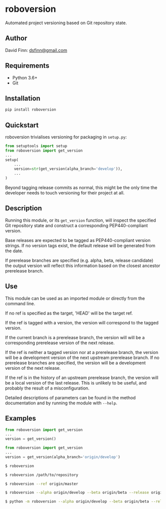 # roboversion

Automated project versioning based on Git repository state.

## Author

David Finn: dsfinn@gmail.com

## Requirements

* Python 3.6+
* Git

## Installation

```sh
pip install roboversion
```

## Quickstart

roboversion trivialises versioning for packaging in `setup.py`:

```python
from setuptools import setup
from roboversion import get_version
...
setup(
	...
	version=str(get_version(alpha_branch='develop')),
	...
)
```

Beyond tagging release commits as normal, this might be the only time the
developer needs to touch versioning for their project at all.

## Description

Running this module, or its `get_version` function, will inspect the specified
Git repository state and construct a corresponding PEP440-compliant version.

Base releases are expected to be tagged as PEP440-compliant version strings.
If no version tags exist, the default release will be generated from the date.

If prerelease branches are specified (e.g. alpha, beta, release candidate)
the output version will reflect this information based on the closest ancestor
prerelease branch.

## Use

This module can be used as an imported module or directly from the command
line.

If no ref is specified as the target, 'HEAD' will be the target ref.

If the ref is tagged with a version, the version will correspond to
the tagged version.

If the current branch is a prerelease branch, the version will
will be a corresponding prerelease version of the next release.

If the ref is neither a tagged version nor at a prerelease branch,
the version will be a development version of the next upstream
prerelease branch. If no prerelease branches are specified, the version
will be a development version of the next release.

If the ref is in the history of an upstream prerelease branch, the
version will be a local version of the last release. This is unlikely to be
useful, and probably the result of a misconfiguration.

Detailed descriptions of parameters can be found in the method documentation
and by running the module with `--help`.

## Examples

```python
from roboversion import get_version
...
version = get_version()
```

```python
from roboversion import get_version
...
version = get_version(alpha_branch='origin/develop')
```

```bash
$ roboversion
```

```bash
$ roboversion /path/to/repository
```

```bash
$ roboversion --ref origin/master
```

```bash
$ roboversion --alpha origin/develop --beta origin/beta --release origin/release --no_auto_local --ref HEAD
```

```bash
$ python -m roboversion --alpha origin/develop --beta origin/beta --release origin/release --no_auto_local --ref HEAD
```
